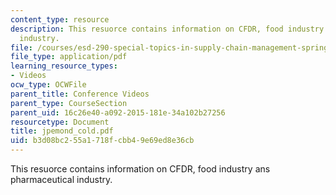 ```yaml
---
content_type: resource
description: This resuorce contains information on CFDR, food industry ans pharmaceutical
  industry.
file: /courses/esd-290-special-topics-in-supply-chain-management-spring-2005/b3d08bc255a1718fcbb49e69ed8e36cb_jpemond_cold.pdf
file_type: application/pdf
learning_resource_types:
- Videos
ocw_type: OCWFile
parent_title: Conference Videos
parent_type: CourseSection
parent_uid: 16c26e40-a092-2015-181e-34a102b27256
resourcetype: Document
title: jpemond_cold.pdf
uid: b3d08bc2-55a1-718f-cbb4-9e69ed8e36cb
---
```

This resuorce contains information on CFDR, food industry ans pharmaceutical industry.

